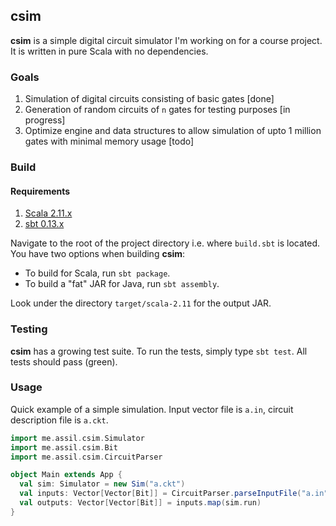 ## csim

**csim** is a simple digital circuit simulator I'm working on for a course project. It is written in pure Scala with no dependencies.

### Goals

1. Simulation of digital circuits consisting of basic gates [done]
2. Generation of random circuits of `n` gates for testing purposes [in progress]
3. Optimize engine and data structures to allow simulation of upto 1 million gates with minimal memory usage [todo]

### Build

#### Requirements

1. [Scala 2.11.x](http://www.scala-lang.org/download/)
2. [sbt 0.13.x](http://www.scala-sbt.org/download.html)

Navigate to the root of the project directory i.e. where `build.sbt` is located. You have two options when building **csim**:

* To build for Scala, run `sbt package`.
* To build a "fat" JAR for Java, run `sbt assembly`.

Look under the directory `target/scala-2.11` for the output JAR.

### Testing

**csim** has a growing test suite. To run the tests, simply type `sbt test`. All tests should pass (green).

### Usage

Quick example of a simple simulation. Input vector file is `a.in`, circuit description file is `a.ckt`.

```scala
import me.assil.csim.Simulator
import me.assil.csim.Bit
import me.assil.csim.CircuitParser

object Main extends App {
  val sim: Simulator = new Sim("a.ckt")
  val inputs: Vector[Vector[Bit]] = CircuitParser.parseInputFile("a.in")
  val outputs: Vector[Vector[Bit]] = inputs.map(sim.run)
}
```
